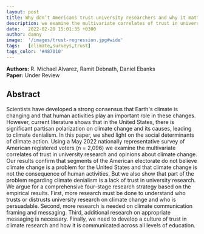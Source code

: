 ```yaml
---
layout: post
title: Why don’t Americans trust university researchers and why it matters for climate change
description: we examine the multivariate correlates of trust in university research and opinions about climate change using high-quality survey data.
date:   2022-02-20 15:01:35 +0300
author: danny
image:  '/images/trust-regression.jpg#wide'
tags:   [climate,surveys,trust]
tags_color: '#487010'
---
```


<b>Authors:</b> R. Michael Alvarez, Ramit Debnath, Daniel Ebanks <br>
<b>Paper:</b> Under Review

## Abstract

Scientists have developed a strong consensus that Earth's climate is changing and that human activities play an important role in these changes. However, current literature shows that in the United States, there is significant partisan polarization on climate change and its causes, leading to climate denialism. In this paper, we shed light on the social determinants of climate action. Using a May 2022 nationally representative survey of American registered voters (n = 2,096) we examine the multivariate correlates of trust in university research and opinions about climate change. Our results confirm that segments of the American electorate do not believe climate change is a problem for the United States and that climate change is not the consequence of human activities. But we also show that part of the problem regarding climate denialism is a lack of trust in university research. We argue for a comprehensive four-stage research strategy based on the empirical results. First, more research must be done to understand who trusts or distrusts university research on climate change and who is persuadable. Second, more research is needed on climate communication framing and messaging. Third, additional research on appropriate messaging is necessary. Finally, we need to develop a culture of trust in climate research and how it is communicated across all levels of education.   